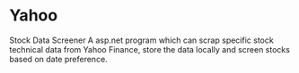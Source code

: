 # Yahoo

Stock Data Screener
A asp.net program which can scrap specific stock technical data from Yahoo Finance, store the data locally and screen stocks based on date preference.
